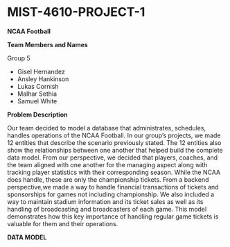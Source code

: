 # MIST-4610-PROJECT-1

**NCAA Football**

**Team Members and Names**

Group 5
- Gisel Hernandez
- Ansley Hankinson
- Lukas Cornish
- Malhar Sethia
- Samuel White

**Problem Description**

Our team decided to model a database that administrates, schedules, handles operations of the NCAA Football. In our group’s projects, we made 12 entities that describe the scenario previously stated. The 12 entities also show the relationships between one another that helped build the complete data model. From our perspective, we decided that players, coaches, and the team aligned with one another for the managing aspect along with tracking player statistics with their corresponding season. While the NCAA does handle, these are only the championship tickets. From a backend perspective,we made a way to handle financial transactions of tickets and sponsorships for games not including championship. We also included a way to maintain stadium information and its ticket sales as well as its handling of broadcasting and broadcasters of each game. This model demonstrates how this key importance of handling regular game tickets is valuable for them and their operations.


**DATA MODEL**
